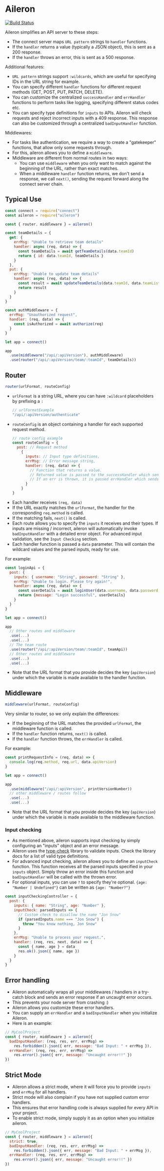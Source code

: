 # Aileron

[![Build Status](https://travis-ci.org/rune/aileron.svg?branch=master)](https://travis-ci.org/rune/aileron.svg?branch=master)

Aileron simplifies an API server to these steps:

- The connect server maps `URL pattern` strings to `handler` functions.
- If the `handler` returns a value (typically a JSON object), this is sent as a 200 response.
- If the `handler` throws an error, this is sent as a 500 response.

Additional features:

- `URL pattern` strings support `:wildcards`, which are useful for specifying IDs in the URL string for example.
- You can specify different `handler` functions for different request methods (GET, POST, PUT, PATCH, DELETE).
- You can customize the centralized `successHandler` and `errHandler` functions to perform tasks like logging, specifying different status codes etc.
- You can specify type definitions for `inputs` to APIs. Aileron will check requests and reject incorrect inputs with a 409 response. This response can also be customized through a centralized `badInputHandler` function.

Middlewares:

- For tasks like authentication, we require a way to create a "gatekeeper" functions, that allow only some requests through.
- For this, aileron allows you to define a `middleware`.
- Middleware are different from normal routes in two ways:
  - You can use `middleware` when you only want to match against the beginning of the URL, rather than exact matches.
  - When a middleware `handler` function returns, we don't send a response, we call `next()`, sending the request forward along the connect server chain.

## Typical Use

```javascript
const connect = require("connect")
const aileron = require("aileron")

const { router, middleware } = aileron()

const teamDetails = {
  get: {
    errMsg: "Unable to retrieve team details"
    handler: async (req, data) => {
      const teamDetails = await getTeamDetails(data.teamId)
      return { id: data.teamId, teamDetails }
    }
  },
  put: {
    errMsg: "Unable to update team details"
    handler: async (req, data) => {
      const result = await updateTeamDetails(data.teamId, data.teamList)
      return result
    }
  }
}

const authMiddleware = {
  errMsg: "Unauthorized request",
  handler: (req, data) => {
    const isAuthorized = await authorize(req)
  }
}

let app = connect()

app
  .use(middleware("/api/:apiVersion"), authMiddleware)
  .use(router("/api/:apiVersion/team/:teamId", teamDetails))
```

## Router

```javascript
router(urlFormat, routeConfig)
```

- `urlFormat` is a string URL, where you can have `:wildcard` placeholders by prefixing a `:`
  ```javascript
  // urlFormatExample
  "/api/:apiVersion/authenticate"
  ```
- `routeConfig` is an object containing a handler for each supported request method.
  ```javascript
  // route config example
  const routeConfig = {
    post: // Request method
      {
        inputs: // Input type definitions,
        errMsg: // Error message string,
        handler: (req, data) => {
          // Function that returns a value.
          // Returned value is passed to the successHandler which sends a response
          // If an err is thrown, it is passed errHandler which sends a response
        }
      }
  }
  ```
- Each handler receives `(req, data)`
- If the URL exactly matches the `urlFormat`, the handler for the corresponding `req.method` is called.
- If the matching fails, `next()` is called.
- Each route allows you to specify the `inputs` it receives and their types. If inputs are missing / incorrect, aileron will automatically invoke `badInputHandler` with a detailed error object. For advanced input validation, see the `Input Checking` section.
- Each handler function is passed a `data` parameter. This will contain the wildcard values and the parsed inputs, ready for use.

For example:

```javascript
const loginApi = {
  post: {
    inputs: { username: "String", password: "String" },
    errMsg: "Unable to login. Please try again!",
    handler: async (req, data) => {
      const userDetails = await loginUser(data.username, data.password, data.apiVersion)
      return {message: "Login successful", userDetails}
    }
  }
}

let app = connect()

app
  // Other routes and middleware
  .use(...)
  .use(...)
  // The team route
  .use(router("/api/:apiVersion/team/:teamId", teamApi))
  // Other routes and middleware
  .use(...)
  .use(...)
```

- Note that the URL format that you provide decides the key (`apiVersion`) under which the variable is made available to the handler function.

## Middleware

```javascript
middleware(urlFormat, routeConfig)
```

Very similar to router, so we only explain the differences:

- If the beginning of the URL matches the provided `urlFormat`, the middleware function is called.
- If the `handler` function returns, `next()` is called.
- If the `handler` function throws, the `errHandler` is called.

For example:

```javascript
const printRequestInfo = (req, data) => {
  console.log(req.method, req.url, data.apiVersion)
}

let app = connect()

app
  .use(middleware("/api/:apiVersion", printVersionNumber))
  // other middleware / routes follow
  .use(...)
  .use(...)
```

- Note that the URL format that you provide decides the key (`apiVersion`) under which the variable is made available to the middleware function.

### Input checking

- As mentioned above, aileron supports input checking by simply configuring an "inputs" object and an error message.
- Aileron uses the [type-check](https://www.npmjs.com/package/type-check) library to validate inputs. Check the library docs for a list of valid type definitions.
- For advanced input checking, aileron allows you to define an `inputCheck` function. This function receives all the parsed inputs specified in your `inputs` object. Simply throw an error inside this function and `badInputHandler` will be called with the thrown error.
- For optional inputs, you can use `?` to specify they're optional. `{age: "Number | Undefined"}` can be written as `{age: "Number?"}`

```javascript
const inputCheckingController = {
  post: {
    inputs: { name: "String", age: "Number" },
    inputCheck: parsedInputs => {
      // Custom check to disallow the name "Jon Snow"
      if (parsedInputs.name === "Jon Snow") {
        throw "You know nothing, Jon Snow"
      }
    },
    errMsg: "Unable to process your request.",
    handler: (req, res, next, data) => {
      const { name, age } = data
      res.ok().json({ name, age })
    }
  }
}
```

## Error handling

- Aileron automatically wraps all your middlewares / handlers in a try-catch block and sends an error response if an uncaught error occurs.
- This prevents your node server from crashing :)
- Aileron allows you customize these error handlers.
- You can supply an `errHandler` and a `badInputHandler` when you initialize Aileron.
- Here is an example:

```javascript
// MyCoolProject
const { router, middleware } = aileron({
  badInputHandler: (req, res, err, errMsg) =>
    res.forbidden().json({ err, message: "Bad Input: " + errMsg }),
  errHandler: (req, res, err, errMsg) =>
    res.error().json({ err, message: "Uncaught error!!" })
})
```

## Strict Mode

- Aileron allows a strict mode, where it will force you to provide `inputs` and `errMsg` for all handlers.
- Strict mode will also complain if you have not supplied custom error handlers.
- This ensures that error handling code is always supplied for every API in your project.
- To enable strict mode, simply supply it as an option when you initialize aileron.

```javascript
// MyCoolProject
const { router, middleware } = aileron({
  strict: true,
  badInputHandler: (req, res, err, errMsg) =>
    res.forbidden().json({ err, message: "Bad Input: " + errMsg }),
  errHandler: (req, res, err, errMsg) =>
    res.error().json({ err, message: "Uncaught error!!" })
})
```
